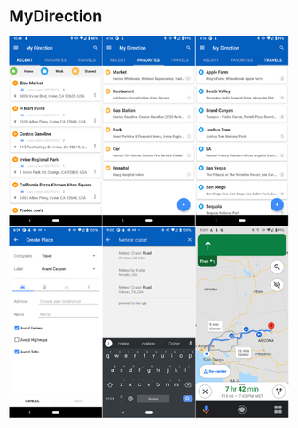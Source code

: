 # MyDirection

![alt text](https://github.com/allwiz/MyDirection/blob/main/doc/mydirection.app.screenshots.png "My Direction")
